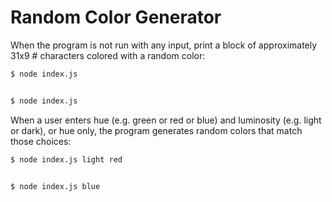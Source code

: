 # Random Color Generator

When the program is not run with any input, print a block of approximately 31x9 # characters colored with a random color:

```bash
$ node index.js


$ node index.js


```

When a user enters hue (e.g. green or red or blue) and
luminosity (e.g. light or dark), or hue only, the program generates random colors that match those choices:

```bash
$ node index.js light red


$ node index.js blue


```
